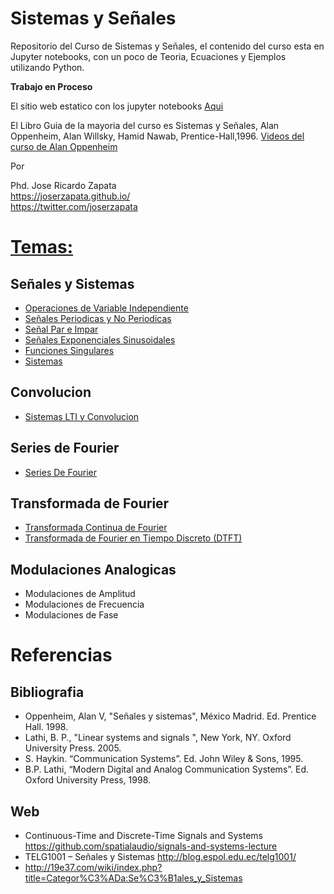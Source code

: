 # Sistemas y Señales

Repositorio del Curso de Sistemas y Señales, el contenido del curso esta en Jupyter notebooks,
con un poco de Teoria, Ecuaciones y Ejemplos utilizando Python.

**Trabajo en Proceso**

El sitio web estatico con los jupyter notebooks [Aqui](https://nbviewer.jupyter.org/github/JoseRZapata/SyS/blob/master/index.ipynb)

El Libro Guia de la mayoria del curso es Sistemas y Señales, Alan Oppenheim, Alan Willsky, Hamid Nawab, Prentice-Hall,1996. [Videos del curso de Alan Oppenheim](https://ocw.mit.edu/resources/res-6-007-signals-and-systems-spring-2011/video-lectures/)

Por 

Phd. Jose Ricardo Zapata <br>
https://joserzapata.github.io/<br>
https://twitter.com/joserzapata<br>

# [Temas:](https://nbviewer.jupyter.org/github/JoseRZapata/SyS/blob/master/index.ipynb)
## Señales y Sistemas
- [Operaciones de Variable Independiente](https://nbviewer.jupyter.org/github/JoseRZapata/SyS/blob/master/Operaciones.ipynb)
- [Señales Periodicas y No Periodicas](https://nbviewer.jupyter.org/github/JoseRZapata/SyS/blob/master/Se%C3%B1al_Periodicas.ipynb)
- [Señal Par e Impar](https://nbviewer.jupyter.org/github/JoseRZapata/SyS/blob/master/Par_Impar.ipynb)
- [Señales Exponenciales Sinusoidales](https://nbviewer.jupyter.org/github/JoseRZapata/SyS/blob/master/Se%C3%B1ales_Exponenciales_Sinusoidales.ipynb)
- [Funciones Singulares](https://nbviewer.jupyter.org/github/JoseRZapata/SyS/blob/master/Funciones_Singulares.ipynb)
- [Sistemas](https://nbviewer.jupyter.org/github/JoseRZapata/SyS/blob/master/Sistemas.ipynb)

## Convolucion
- [Sistemas LTI y Convolucion](https://nbviewer.jupyter.org/github/JoseRZapata/SyS/blob/master/Sistemas_LTI_Convolucion.ipynb)

## Series de Fourier
- [Series De Fourier](https://nbviewer.jupyter.org/github/JoseRZapata/SyS/blob/master/Series_Fourier.ipynb)

## Transformada de Fourier
- [Transformada Continua de Fourier](https://nbviewer.jupyter.org/github/JoseRZapata/SyS/blob/master/Transformada_Continua_Fourier.ipynb)
- [Transformada de Fourier en Tiempo Discreto (DTFT)](https://nbviewer.jupyter.org/github/JoseRZapata/SyS/blob/master/Transformada_Discreta_Fourier.ipynb)

## Modulaciones Analogicas
- Modulaciones de Amplitud
- Modulaciones de Frecuencia
- Modulaciones de Fase
  

# Referencias
## Bibliografia
- Oppenheim, Alan V, "Señales y sistemas", México Madrid. Ed. Prentice Hall. 1998.
- Lathi, B. P., "Linear systems and signals ", New York, NY. Oxford University Press. 2005.
- S. Haykin. “Communication Systems”. Ed. John Wiley & Sons, 1995.
- B.P. Lathi, “Modern Digital and Analog Communication Systems”. Ed. Oxford University Press, 1998.
## Web
- Continuous-Time and Discrete-Time Signals and Systems https://github.com/spatialaudio/signals-and-systems-lecture
- TELG1001 – Señales y Sistemas http://blog.espol.edu.ec/telg1001/
- http://19e37.com/wiki/index.php?title=Categor%C3%ADa:Se%C3%B1ales_y_Sistemas

